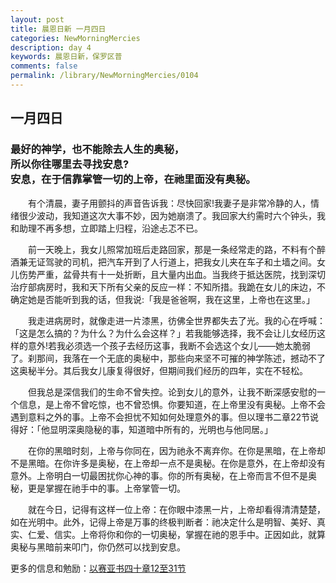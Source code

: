 ```yaml
---
layout: post
title: 晨恩日新 一月四日
categories: NewMorningMercies
description: day 4
keywords: 晨恩日新，保罗区普
comments: false
permalink: /library/NewMorningMercies/0104
---
```


## 一月四日

### 最好的神学，也不能除去人生的奥秘， <br> 所以你往哪里去寻找安息? <br> 安息，在于信靠掌管一切的上帝，在祂里面没有奥秘。

&emsp;&emsp;有个清晨，妻子用颤抖的声音告诉我：尽快回家!我妻子是非常冷静的人，情绪很少波动，我知道这次大事不妙，因为她崩溃了。我回家大约需时六个钟头，我和助理不再多想，立即踏上归程，沿途忐忑不已。

&emsp;&emsp;前一天晚上，我女儿照常加班后走路回家，那是一条经常走的路，不料有个醉酒兼无证驾驶的司机，把汽车开到了人行道上，把我女儿夹在车子和土墙之间。女儿伤势严重，盆骨共有十一处折断，且大量内出血。当我终于抵达医院，找到深切治疗部病房时，我和天下所有父亲的反应一样：不知所措。我跪在女儿的床边，不确定她是否能听到我的话，但我说:「我是爸爸啊，我在这里，上帝也在这里。」

&emsp;&emsp;我走进病房时，就像走进一片漆黑，彷佛全世界都失去了光。我的心在呼喊：「这是怎么搞的？为什么？为什么会这样？」若我能够选择，我不会让儿女经历这样的意外!若我必须选一个孩子去经历这事，我断不会选这个女儿——她太脆弱了。刹那间，我落在一个无底的奥秘中，那些向来坚不可摧的神学陈述，撼动不了这奥秘半分。其后我女儿康复得很好，但期间我们经历的四年，实在不轻松。

&emsp;&emsp;但我总是深信我们的生命不曾失控。论到女儿的意外，让我不断深感安慰的一个信息，是上帝不曾吃惊，也不曾恐惧。你要知道，在上帝里没有奥秘。上帝不会遇到意料之外的事。上帝不会担忧不知如何处理意外的事。但以理书二章22节说得好：「他显明深奥隐秘的事，知道暗中所有的，光明也与他同居。」

&emsp;&emsp;在你的黑暗时刻，上帝与你同在，因为祂永不离弃你。在你是黑暗，在上帝却不是黑暗。在你许多是奥秘，在上帝却一点不是奥秘。在你是意外，在上帝却没有意外。上帝明白一切最困扰你心神的事。你的所有奥秘，在上帝而言不但不是奥秘，更是掌握在祂手中的事。上帝掌管一切。

&emsp;&emsp;就在今日，记得有这样一位上帝：在你眼中漆黑一片，上帝却看得清清楚楚，如在光明中。此外，记得上帝是万事的终极判断者：祂决定什么是明智、美好、真实、仁爱、信实。上帝将你和你的一切奥秘，掌握在祂的恩手中。正因如此，就算奥秘与黑暗前来叩门，你仍然可以找到安息。

更多的信息和勉励：[以赛亚书四十章12至31节]()
